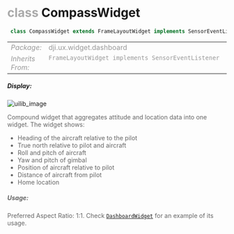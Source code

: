 <div class="article"><h1 ><font color="#AAA">class </font>CompassWidget</h1></div>

~~~java
 class CompassWidget extends FrameLayoutWidget implements SensorEventListener 
~~~

<html><table class="table-supportedby"><tr valign="top"><td width=15%><font color="#999"><i>Package:</i></td><td width=85%><font color="#999">dji.ux.widget.dashboard</td></tr><tr valign="top"><td width=15%><font color="#999"><i>Inherits From:</i></td><td width=85%><font color="#999"><code>FrameLayoutWidget implements SensorEventListener</code></td></tr></table></html>



##### Display:

![uilib_image](/assets/COMPASS.gif)<br style="clear:both" />

<font color="#666">Compound widget that aggregates attitude and location data into one widget. The widget shows:
  - Heading of the aircraft relative to the pilot
  - True north relative to pilot and aircraft
  - Roll and pitch of aircraft
  - Yaw and pitch of gimbal
  - Position of aircraft relative to pilot
  - Distance of aircraft from pilot
  - Home location



##### Usage:



<font color="#666">Preferred Aspect Ratio: 1:1. Check <code><a href="/Widgets/DUXDashboardWidget.html#duxdashboardwidget">DashboardWidget</a></code> for an example of its usage.


